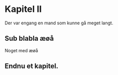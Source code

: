 # Kapitel II

Der var engang en mand som kunne gå meget langt. 

## Sub blabla æøå

Noget med æøå

## Endnu et kapitel.
